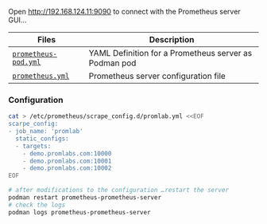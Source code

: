 
Open <http://192.168.124.11:9090> to connect with the Prometheus server GUI…

Files | Description
------|--------------
[`prometheus-pod.yml`][01] | YAML Definition for a Prometheus server as Podman pod
[`prometheus.yml`][02] | Prometheus server configuration file

[01]: prometheus-pod.yml
[02]: prometheus.yml

### Configuration

```sh
cat > /etc/prometheus/scrape_config.d/promlab.yml <<EOF
scarpe_config:
- job_name: 'promlab'
  static_configs:
  - targets:
    - demo.promlabs.com:10000
    - demo.promlabs.com:10001
    - demo.promlabs.com:10002
EOF

# after modifications to the configuration …restart the server
podman restart prometheus-prometheus-server
# check the logs
podman logs prometheus-prometheus-server
```

